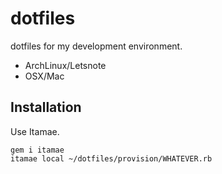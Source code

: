 dotfiles
========

dotfiles for my development environment.

- ArchLinux/Letsnote
- OSX/Mac

Installation
------------

Use Itamae.

```
gem i itamae
itamae local ~/dotfiles/provision/WHATEVER.rb
```
